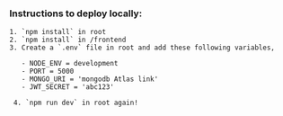 ### Instructions to deploy locally: 
    1. `npm install` in root
    2. `npm install` in /frontend
    3. Create a `.env` file in root and add these following variables, 
    
       - NODE_ENV = development
       - PORT = 5000     
       - MONGO_URI = 'mongodb Atlas link'
       - JWT_SECRET = 'abc123'
       
     4. `npm run dev` in root again! 
